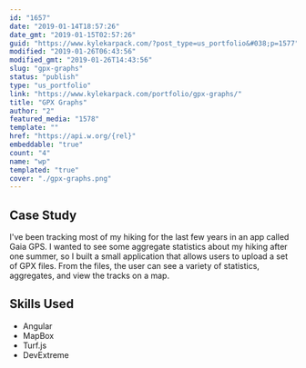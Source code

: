```yaml
---
id: "1657"
date: "2019-01-14T18:57:26"
date_gmt: "2019-01-15T02:57:26"
guid: "https://www.kylekarpack.com/?post_type=us_portfolio&#038;p=1577"
modified: "2019-01-26T06:43:56"
modified_gmt: "2019-01-26T14:43:56"
slug: "gpx-graphs"
status: "publish"
type: "us_portfolio"
link: "https://www.kylekarpack.com/portfolio/gpx-graphs/"
title: "GPX Graphs"
author: "2"
featured_media: "1578"
template: ""
href: "https://api.w.org/{rel}"
embeddable: "true"
count: "4"
name: "wp"
templated: "true"
cover: "./gpx-graphs.png"
---
```

## Case Study

I've been tracking most of my hiking for the last few years in an app called Gaia GPS. I wanted to see some aggregate statistics about my hiking after one summer, so I built a small application that allows users to upload a set of GPX files. From the files, the user can see a variety of statistics, aggregates, and view the tracks on a map.

## Skills Used

- Angular
- MapBox
- Turf.js
- DevExtreme